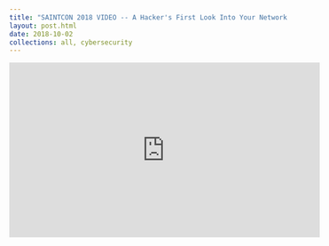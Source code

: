 ```yaml
---
title: "SAINTCON 2018 VIDEO -- A Hacker's First Look Into Your Network: Port Scanning"
layout: post.html
date: 2018-10-02
collections: all, cybersecurity
---
```


<iframe width="560" height="315" src="https://www.youtube.com/embed/EtkFRO5mGVM" frameborder="0" allow="accelerometer; autoplay; encrypted-media; gyroscope; picture-in-picture" allowfullscreen></iframe>
